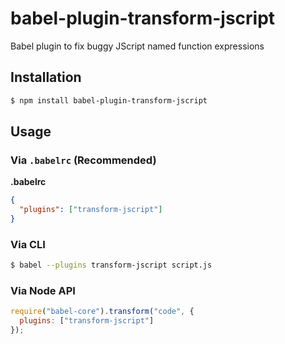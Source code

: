 # babel-plugin-transform-jscript

Babel plugin to fix buggy JScript named function expressions

## Installation

```sh
$ npm install babel-plugin-transform-jscript
```

## Usage

### Via `.babelrc` (Recommended)

**.babelrc**

```json
{
  "plugins": ["transform-jscript"]
}
```

### Via CLI

```sh
$ babel --plugins transform-jscript script.js
```

### Via Node API

```javascript
require("babel-core").transform("code", {
  plugins: ["transform-jscript"]
});
```
